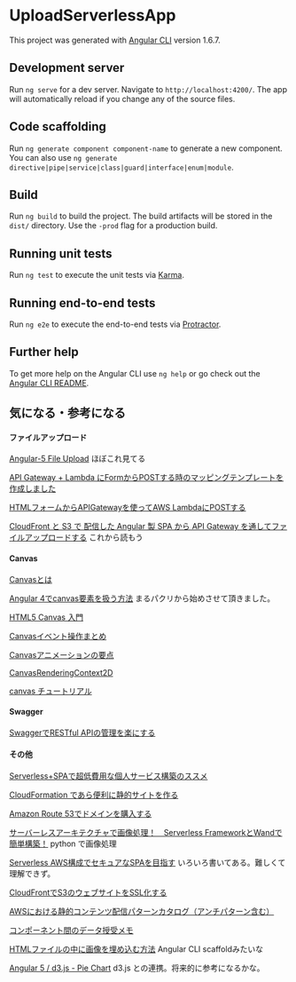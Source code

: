 # UploadServerlessApp

This project was generated with [Angular CLI](https://github.com/angular/angular-cli) version 1.6.7.

## Development server

Run `ng serve` for a dev server. Navigate to `http://localhost:4200/`. The app will automatically reload if you change any of the source files.

## Code scaffolding

Run `ng generate component component-name` to generate a new component. You can also use `ng generate directive|pipe|service|class|guard|interface|enum|module`.

## Build

Run `ng build` to build the project. The build artifacts will be stored in the `dist/` directory. Use the `-prod` flag for a production build.

## Running unit tests

Run `ng test` to execute the unit tests via [Karma](https://karma-runner.github.io).

## Running end-to-end tests

Run `ng e2e` to execute the end-to-end tests via [Protractor](http://www.protractortest.org/).

## Further help

To get more help on the Angular CLI use `ng help` or go check out the [Angular CLI README](https://github.com/angular/angular-cli/blob/master/README.md).


## 気になる・参考になる

#### ファイルアップロード
[Angular-5 File Upload](https://stackoverflow.com/questions/47936183/angular-5-file-upload)
  ほぼこれ見てる

[API Gateway + Lambda にFormからPOSTする時のマッピングテンプレートを作成しました](https://dev.classmethod.jp/cloud/aws/sugano-013-api-gateway/)

[HTMLフォームからAPIGatewayを使ってAWS LambdaにPOSTする](https://qiita.com/satetsu888/items/40fc387735192b794da8)

[CloudFront と S3 で 配信した Angular 製 SPA から API Gateway を通してファイルアップロードする](https://dev.classmethod.jp/server-side/serverless/spa-s3-fileupload-api-gateway/) これから読もう

#### Canvas
[Canvasとは](http://www.html5.jp/canvas/what.html)

[Angular 4でcanvas要素を扱う方法](https://qiita.com/clockmaker/items/c9dfe8985d35208a9cb1) まるパクリから始めさせて頂きました。

[HTML5 Canvas 入門](https://qiita.com/kyrieleison/items/a3ebf7c55295c3e7d8f0)

[Canvasイベント操作まとめ](https://qiita.com/nekoneko-wanwan/items/9af7fb34d0fb7f9fc870)

[Canvasアニメーションの要点](https://qiita.com/nekoneko-wanwan/items/33afa5d20264c83b2bd1)

[CanvasRenderingContext2D](https://developer.mozilla.org/ja/docs/Web/API/CanvasRenderingContext2D)

[canvas チュートリアル](https://developer.mozilla.org/ja/docs/Web/Guide/HTML/Canvas_tutorial)


#### Swagger
[SwaggerでRESTful APIの管理を楽にする](https://qiita.com/disc99/items/37228f5d687ad2969aa2)

#### その他
[Serverless+SPAで超低費用な個人サービス構築のススメ](https://qiita.com/teradonburi/items/aa31fa91d618dd6955a1)

[CloudFormation であら便利に静的サイトを作る](https://qiita.com/y13i/items/643f7dfd989c6df81d2e)

[Amazon Route 53でドメインを購入する](https://dev.classmethod.jp/cloud/register-domains-route53/)

[サーバーレスアーキテクチャで画像処理！　Serverless FrameworkとWandで簡単構築！](http://blog.serverworks.co.jp/tech/2016/10/19/serverless_framework/) python で画像処理

[Serverless AWS構成でセキュアなSPAを目指す](https://www.slideshare.net/masayuki-kato/serverless-awsspa) いろいろ書いてある。難しくて理解できず。

[CloudFrontでS3のウェブサイトをSSL化する](https://qiita.com/jasbulilit/items/73d70a01a5d3b520450f)

[AWSにおける静的コンテンツ配信パターンカタログ（アンチパターン含む）](https://dev.classmethod.jp/cloud/aws/static-contents-delivery-patterns/)

[コンポーネント間のデータ授受メモ](https://qiita.com/gambare/items/b75f9c9dc997ae45c092)

[HTMLファイルの中に画像を埋め込む方法](https://allabout.co.jp/gm/gc/23977/) Angular CLI scaffoldみたいな

[Angular 5 / d3.js - Pie Chart](http://www.muller.tech/post/2017/11/13/angular5-d3js-pie-chart/) d3.js との連携。将来的に参考になるかな。
